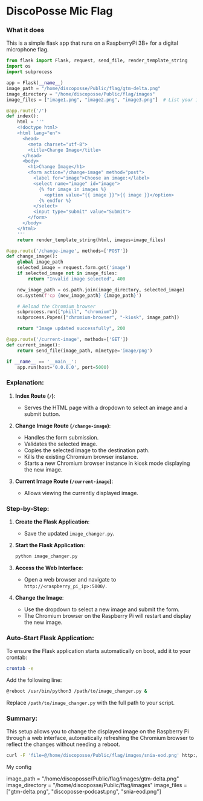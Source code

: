 # DiscoPosse Mic Flag

### What it does

This is a simple flask app that runs on a RaspberryPi 3B+ for a digital microphone flag.

```python
from flask import Flask, request, send_file, render_template_string
import os
import subprocess

app = Flask(__name__)
image_path = "/home/discoposse/Public/flag/gtm-delta.png"
image_directory = "/home/discoposse/Public/flag/images"
image_files = ["image1.png", "image2.png", "image3.png"]  # List your image filenames here

@app.route('/')
def index():
    html = '''
    <!doctype html>
    <html lang="en">
      <head>
        <meta charset="utf-8">
        <title>Change Image</title>
      </head>
      <body>
        <h1>Change Image</h1>
        <form action="/change-image" method="post">
          <label for="image">Choose an image:</label>
          <select name="image" id="image">
            {% for image in images %}
              <option value="{{ image }}">{{ image }}</option>
            {% endfor %}
          </select>
          <input type="submit" value="Submit">
        </form>
      </body>
    </html>
    '''
    return render_template_string(html, images=image_files)

@app.route('/change-image', methods=['POST'])
def change_image():
    global image_path
    selected_image = request.form.get('image')
    if selected_image not in image_files:
        return "Invalid image selected", 400

    new_image_path = os.path.join(image_directory, selected_image)
    os.system(f'cp {new_image_path} {image_path}')

    # Reload the Chromium browser
    subprocess.run(["pkill", "chromium"])
    subprocess.Popen(["chromium-browser", "-kiosk", image_path])

    return "Image updated successfully", 200

@app.route('/current-image', methods=['GET'])
def current_image():
    return send_file(image_path, mimetype='image/png')

if __name__ == '__main__':
    app.run(host='0.0.0.0', port=5000)
```

### Explanation:
1. **Index Route (`/`)**:
    - Serves the HTML page with a dropdown to select an image and a submit button.

2. **Change Image Route (`/change-image`)**:
    - Handles the form submission.
    - Validates the selected image.
    - Copies the selected image to the destination path.
    - Kills the existing Chromium browser instance.
    - Starts a new Chromium browser instance in kiosk mode displaying the new image.

3. **Current Image Route (`/current-image`)**:
    - Allows viewing the currently displayed image.

### Step-by-Step:
1. **Create the Flask Application**:
    - Save the updated `image_changer.py`.

2. **Start the Flask Application**:
    ```bash
    python image_changer.py
    ```

3. **Access the Web Interface**:
    - Open a web browser and navigate to `http://<raspberry_pi_ip>:5000/`.

4. **Change the Image**:
    - Use the dropdown to select a new image and submit the form.
    - The Chromium browser on the Raspberry Pi will restart and display the new image.

### Auto-Start Flask Application:
To ensure the Flask application starts automatically on boot, add it to your crontab:

```bash
crontab -e
```

Add the following line:

```bash
@reboot /usr/bin/python3 /path/to/image_changer.py &
```

Replace `/path/to/image_changer.py` with the full path to your script.

### Summary:
This setup allows you to change the displayed image on the Raspberry Pi through a web interface, automatically refreshing the Chromium browser to reflect the changes without needing a reboot.

```bash
curl -F 'file=@/home/discoposse/Public/flag/images/snia-eod.png' http://discopi.local:5000/upload-image
```

My config

image_path = "/home/discoposse/Public/flag/images/gtm-delta.png"
image_directory = "/home/discoposse/Public/flag/images"
image_files = ["gtm-delta.png", "discoposse-podcast.png", "snia-eod.png"]  

